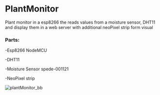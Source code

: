 # PlantMonitor
Plant monitor in a esp8266  the reads values from  a moisture sensor, DHT11 and display them in a web server with additional neoPixel strip form visual 


### Parts:
-Esp8266 NodeMCU

-DHT11

-Moisture Sensor spede-001121

-NeoPixel strip

![plantMonitor_bb](https://user-images.githubusercontent.com/45629748/54494200-2f80f280-48ae-11e9-8192-e123a407d324.png)
